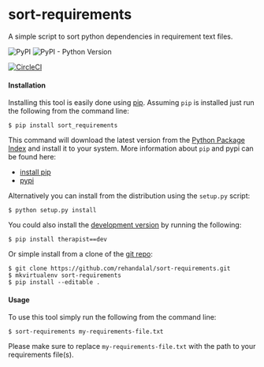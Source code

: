 sort-requirements
=================

A simple script to sort python dependencies in requirement text files.

![PyPI](https://img.shields.io/pypi/v/sort-requirements.svg)
![PyPI - Python Version](https://img.shields.io/pypi/pyversions/sort-requirements.svg)

[![CircleCI](https://img.shields.io/circleci/project/github/rehandalal/sort-requirements.svg)](https://circleci.com/gh/rehandalal/sort-requirements)


#### Installation

Installing this tool is easily done using [pip](https://github.com/pypa/pip). 
Assuming `pip` is installed just run the following from the command line:

```
$ pip install sort_requirements
```

This command will download the latest version from the
[Python Package Index](https://pypi.org/project/sort-requirements/)
and install it to your system. More information about `pip` and pypi can be
found here:

* [install pip](https://pip.pypa.io/en/latest/installing.html)
* [pypi](https://pypi.python.org/pypi)

Alternatively you can install from the distribution using the `setup.py`
script:

```
$ python setup.py install
```

You could also install the 
[development version](https://github.com/rehandalal/sort-requirements/tarball/master#egg=sort-requirements-dev)
by running the following:

```
$ pip install therapist==dev
```

Or simple install from a clone of the 
[git repo](https://github.com/rehandalal/therapist/):

```
$ git clone https://github.com/rehandalal/sort-requirements.git
$ mkvirtualenv sort-requirements
$ pip install --editable .
```


#### Usage

To use this tool simply run the following from the command line:

```
$ sort-requirements my-requirements-file.txt
```

Please make sure to replace `my-requirements-file.txt` with the path to your
requirements file(s).
